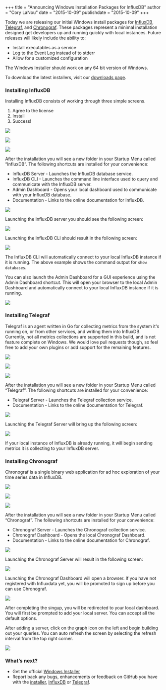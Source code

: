 +++
title = "Announcing Windows Installation Packages for InfluxDB"
author = "Cory LaNou"
date = "2015-10-09"
publishdate = "2015-10-09"
+++

Today we are releasing our initial Windows install packages for [InfluxDB](https://influxdb.com/), [Telegraf](https://github.com/influxdb/telegraf),  and [Chronograf](https://influxdb.com/chronograf/).  These packages represent a minimal installation designed get developers up and running quickly with local instances. Future releases will likely include the ability to:

* Install executables as a service
* Log to the Event Log instead of to stderr
* Allow for a customized configuration

The Windows Installer should work on any 64 bit version of Windows.

To download the latest installers, visit our [downloads page](https://influxdb.com/download/index.html).

### Installing InfluxDB

Installing InfluxDB consists of working through three simple screens.

1. Agree to the license
2. Install
3. Success!

![](/img/blog/windows/image10.png)

![](/img/blog/windows/image13.png)

![](/img/blog/windows/image07.png)

After the installation you will see a new folder in your Startup Menu called “InfluxDB”.  The following shortcuts are installed for your convenience:

* InfluxDB Server - Launches the InfluxDB database service.
* InfluxDB CLI - Launches the command line interface used to query and communicate with the InfluxDB server.
* Admin Dashboard - Opens your local dashboard used to communicate with your InfluxDB database.
* Documentation - Links to the online documentation for InfluxDB.

![](/img/blog/windows/image15.png)

Launching the InfluxDB server you should see the following screen:
 
![](/img/blog/windows/image14.png)

Launching the InfluxDB CLI should result in the following screen:

![](/img/blog/windows/image17.png)

The InfluxDB CLI will automatically connect to your local InfluxDB instance if it is running.  The above example shows the command output for `show databases`.

You can also launch the Admin Dashboard for a GUI experience using the Admin Dashboard shortcut.  This will open your browser to the local Admin Dashboard and automatically connect to your local InfluxDB instance if it is running.

![](/img/blog/windows/image18.png)

### Installing Telegraf

Telegraf is an agent written in Go for collecting metrics from the system it's running on, or from other services, and writing them into InfluxDB.  Currently, not all metrics collections are supported in this build, and is not feature complete on Windows.  We would love pull requests though, so feel free to add your own plugins or add support for the remaining features.

![](/img/blog/windows/image08.png)

![](/img/blog/windows/image11.png)

![](/img/blog/windows/image06.png)

After the installation you will see a new folder in your Startup Menu called “Telegraf”.  The following shortcuts are installed for your convenience:

* Telegraf Server - Launches the Telegraf collection service.
* Documentation - Links to the online documentation for Telegraf.

![](/img/blog/windows/image04.png)

Launching the Telegraf Server will bring up the following screen:

![](/img/blog/windows/image02.png)

If your local instance of InfluxDB is already running, it will begin sending metrics it is collecting to your InfluxDB server.

### Installing Chronograf

Chronograf is a single binary web application for ad hoc exploration of your time series data in InfluxDB.

![](/img/blog/windows/image00.png)

![](/img/blog/windows/image03.png)

![](/img/blog/windows/image01.png)

After the installation you will see a new folder in your Startup Menu called “Chronograf”.  The following shortcuts are installed for your convenience:

* Chronograf Server - Launches the Chronograf collection service.
* Chronograf Dashboard - Opens the local Chronograf Dashboard.
* Documentation - Links to the online documentation for Chronograf.

![](/img/blog/windows/image09.png)

Launching the Chronograf Server will result in the following screen:

![](/img/blog/windows/image05.png)

Launching the Chronograf Dashboard will open a browser.  If you have not registered with Influxdata yet, you will be promoted to sign up before you can use Chronograf.

![](/img/blog/windows/image16.png)

After completing the singup, you will be redirected to your local dashboard.  You will first be prompted to add your local server.  You can accept all the default options.

After adding a server, click on the graph icon on the left and begin building out your queries.  You can auto refresh the screen by selecting the refresh interval from the top right corner.

![](/img/blog/windows/image12.png)

### What’s next?

* Get the official [Windows Installer](https://influxdb.com/download/)
* Report back any bugs, enhancements or feedback on GitHub you have with the [installer](https://github.com/influxdb/windows-packager), [InfluxDB](https://github.com/influxdb/influxdb) or [Telegraf](https://github.com/influxdb/telegraf).


